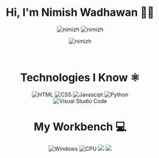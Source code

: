 <h1 align="center">Hi, I'm Nimish Wadhawan 🙋‍♂️ </h1>
<p align="center"> <img src="https://github-readme-stats.vercel.app/api?username=nimizh&show_icons=true&hide_border=true&theme=tokyonight" alt="nimizh" />  <img src="https://github-readme-streak-stats.herokuapp.com/?user=nimizh&hide_border=true&theme=tokyonight" alt="nimizh" /> </p>
<p align="center"> <img src="https://activity-graph.herokuapp.com/graph?username=nimizh&bg_color=1F222E&color=F8D866&line=F85D7F&point=FFFFFF&hide_border=false" alt="nimizh" /> </p>
<br>
<h1 align="center">Technologies I Know ⚛</h1>
<div align="center">
  <img title="HTML-5" alt="HTML" src="https://img.shields.io/badge/HTML5-E34F26?style=for-the-badge&logo=html5&logoColor=white" />
  <img title="CSS-3" alt="CSS" src="https://img.shields.io/badge/CSS3-1572B6?style=for-the-badge&logo=css3&logoColor=white" />
  <img title="JavaScript" alt="Javascipt" src="https://img.shields.io/badge/JavaScript-F7DF1E?style=for-the-badge&logo=javascript&logoColor=black" />
  <img title="Python" alt="Python" src="https://img.shields.io/badge/Python-3776AB?style=for-the-badge&logo=python&logoColor=white" />
  <br>
  <img title="VS Code" alt="Visual Studio Code" src="https://img.shields.io/badge/Visual_Studio_Code-0078D4?style=for-the-badge&logo=visual%20studio%20code&logoColor=white" />
</div>
<h1 align="center">My Workbench 💻 </h1>
<div align="center">
  <img title="Windows" alt="Windows" src="https://img.shields.io/badge/Windows-0078D6?style=for-the-badge&logo=windows&logoColor=white" />
  <img title="Processor" alt="CPU" src="https://img.shields.io/badge/AMD-Ryzen_5_3500U-ED1C24?style=for-the-badge&logo=amd&logoColor=white"/>
  <img src="https://img.shields.io/badge/RAM-8GB-%230071C5.svg?&style=for-the-badge&logoColor=white" />
  <img src="https://img.shields.io/badge/AMD-Radeon_Vega_8-ED1C24?style=for-the-badge&logo=amd&logoColor=white"/>
  
